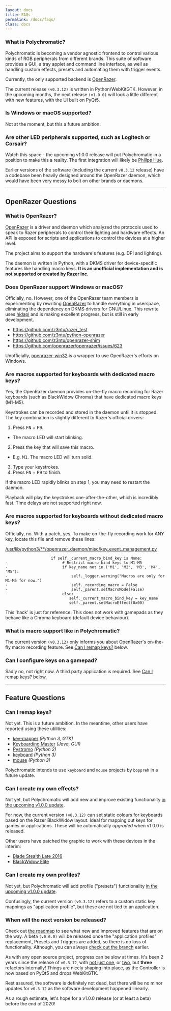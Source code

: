 ```yaml
---
layout: docs
title: FAQs
permalink: /docs/faqs/
class: docs
---
```


### What is Polychromatic?

Polychromatic is becoming a vendor agnostic frontend to control various kinds
of RGB peripherals from different brands. This suite of software provides a
GUI, a tray applet and command line interface, as well as handling custom
effects, presets and automating them with trigger events.

Currently, the only supported backend is [OpenRazer](https://openrazer.github.io).

The current release `(v0.3.12)` is written in Python/WebKitGTK. However,
in the upcoming months, the next release `(v1.0.0)` will look a little different
with new features, with the UI built on PyQt5.


### Is Windows or macOS supported?

Not at the moment, but this a future ambition.


### Are other LED peripherals supported, such as Logitech or Corsair?

Watch this space - the upcoming v1.0.0 release will put Polychromatic in a position
to make this a reality. The first integration will likely be
[Philips Hue](https://github.com/polychromatic/polychromatic/issues/296).

Earlier versions of the software (including the current `v0.3.12` release)
have a codebase been heavily designed around the OpenRazer daemon, which would
have been very messy to bolt on other brands or daemons.


---

## OpenRazer Questions

### What is OpenRazer?

[OpenRazer] is a driver and daemon which analyzed the protocols used to speak
to Razer peripherals to control their lighting and hardware effects. An
API is exposed for scripts and applications to control the devices at a higher level.

The project aims to support the hardware's features (e.g. DPI and lighting).

The daemon is written in Python, with a DKMS driver for device-specific
features like handling macro keys. **It is an unofficial implementation and is
not supported or created by Razer Inc.**

[OpenRazer]: https://openrazer.github.io


### Does OpenRazer support Windows or macOS?

Officially, no. However, one of the OpenRazer team members is experimenting by
rewriting [OpenRazer] to handle everything in userspace, eliminating
the dependency on DKMS drivers for GNU/Linux. This rewrite uses [hidapi](https://github.com/signal11/hidapi)
and is making excellent progress, but is still in early development.

* <https://github.com/z3ntu/razer_test>
* <https://github.com/z3ntu/python-openrazer>
* <https://github.com/z3ntu/openrazer-shim>
* <https://github.com/openrazer/openrazer/issues/623>

Unofficially, [openrazer-win32](https://github.com/CalcProgrammer1/openrazer-win32)
is a wrapper to use OpenRazer's efforts on Windows.


### Are macros supported for keyboards **with** dedicated macro keys?

Yes, the OpenRazer daemon provides on-the-fly macro recording for Razer
keyboards (such as BlackWidow Chroma) that have dedicated macro keys (M1-M5).

Keystrokes can be recorded and stored in the daemon until it is stopped.
The key combination is slightly different to Razer's official drivers:

1. Press <kbd>FN</kbd> + <kbd>F9</kbd>.
  * The macro LED will start blinking.
2. Press the key that will save this macro.
  * E.g. <kbd>M1</kbd>. The macro LED will turn solid.
3. Type your keystrokes.
4. Press <kbd>FN</kbd> + <kbd>F9</kbd> to finish.

If the macro LED rapidly blinks on step 1, you may need to restart the daemon.

Playback will play the keystrokes one-after-the-other, which is incredibly fast.
Time delays are not supported right now.


### Are macros supported for keyboards **without** dedicated macro keys?

Officially, no. With a patch, yes. To make on-the-fly recording work for ANY key,
locate this file and remove these lines:

[/usr/lib/python3/**/openrazer_daemon/misc/key_event_management.py](https://github.com/openrazer/openrazer/blob/bd71e769d9239fc4ffac69c04cf3cc88b12d7bda/daemon/openrazer_daemon/misc/key_event_management.py#L488-L495)

```
                    if self._current_macro_bind_key is None:
-                        # Restrict macro bind keys to M1-M5
-                        if key_name not in ('M1', 'M2', 'M3', 'M4', 'M5'):
-                            self._logger.warning("Macros are only for M1-M5 for now.")
-                            self._recording_macro = False
-                            self._parent.setMacroMode(False)
-                        else:
                            self._current_macro_bind_key = key_name
                            self._parent.setMacroEffect(0x00)
```

This 'hack' is just for reference. This does not
work with gamepads as they behave like a Chroma keyboard (default device behaviour).


### What is macro support like in Polychromatic?

The current version `(v0.3.12)` only informs you about OpenRazer's
on-the-fly macro recording feature. See [Can I remap keys?] below.


### Can I configure keys on a gamepad?

Sadly no, not right now. A third party application is required. See [Can I remap keys?] below.

---

## Feature Questions

### Can I remap keys?

Not yet. This is a future ambition. In the meantime, other users have reported using these utilities:

* [key-mapper](https://github.com/sezanzeb/key-mapper) _(Python 3, GTK)_
* [Keyboarding Master](https://sites.google.com/site/keyboardingmaster/) _(Java, GUI)_
* [Pystromo](https://github.com/byrongibson/Pystromo) _(Python 2)_
* [keyboard](https://github.com/boppreh/keyboard) _(Python 3)_
* [mouse](https://github.com/boppreh/mouse) _(Python 3)_

Polychromatic intends to use `keyboard` and `mouse` projects by `boppreh` in a
future update.

[Can I remap keys?]: #can-i-remap-keys

### Can I create my own effects?

Not yet, but Polychromatic will add new and improve existing functionality
[in the upcoming v1.0.0 update](/docs/roadmap/).

For now, the current version `(v0.3.12)` can set static colours for keyboards
based on the Razer BlackWidow layout. Ideal for mapping out keys for games or applications.
These will be automatically _upgraded_ when v1.0.0 is released.

Other users have patched the graphic to work with these devices in the interim:

* [Blade Stealth Late 2016](https://github.com/polychromatic/polychromatic/pull/144)
* [BlackWidow Elite](https://github.com/polychromatic/polychromatic/pull/200)


### Can I create my own profiles?

Not yet, but Polychromatic will add profile ("presets") functionality [in the upcoming v1.0.0 update](/docs/roadmap/).

Confusingly, the current version `(v0.3.12)` refers to a custom static key mappings as
"application profile", but these are not tied to an application.


### When will the next version be released?

Check out [the roadmap](/docs/roadmap/) to see what new and improved features
that are on the way. A beta `(v0.6.0)` will be released once the "application profiles"
replacement, Presets and Triggers are added, so there is no loss of functionality.
Although, you can always [check out the branch](https://github.com/polychromatic/polychromatic/branches) earlier.

As with any open source project, progress can be slow at times. It's been 2 years since the
release of `v0.3.12`, with [not just one](https://github.com/polychromatic/polychromatic/releases/tag/v0.4.0),
or [two](https://github.com/polychromatic/polychromatic/releases/tag/v0.5.0), but **three** refactors internally!
Things are nicely shaping into place, as the Controller is now based on PyQt5 and drops WebKitGTK.

Rest assured, the software is definitely not dead, but there will be no minor updates for `v0.3.12`
as the software development happened linearly.

As a rough estimate, let's hope for a v1.0.0 release (or at least a beta) before the end of 2020!
